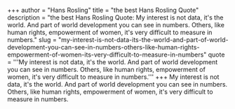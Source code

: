 +++
author = "Hans Rosling"
title = "the best Hans Rosling Quote"
description = "the best Hans Rosling Quote: My interest is not data, it's the world. And part of world development you can see in numbers. Others, like human rights, empowerment of women, it's very difficult to measure in numbers."
slug = "my-interest-is-not-data-its-the-world-and-part-of-world-development-you-can-see-in-numbers-others-like-human-rights-empowerment-of-women-its-very-difficult-to-measure-in-numbers"
quote = '''My interest is not data, it's the world. And part of world development you can see in numbers. Others, like human rights, empowerment of women, it's very difficult to measure in numbers.'''
+++
My interest is not data, it's the world. And part of world development you can see in numbers. Others, like human rights, empowerment of women, it's very difficult to measure in numbers.
